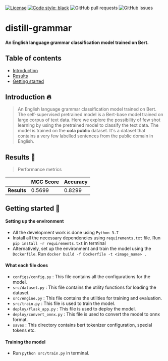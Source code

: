 [![License](https://img.shields.io/badge/License-Apache_2.0-blue.svg)](https://opensource.org/licenses/Apache-2.0)
[![Code style: black](https://img.shields.io/badge/code%20style-black-000000.svg)](https://github.com/ambv/black)
![GitHub pull requests](https://img.shields.io/github/issues-pr/likith012/distill-grammar?style=plastic)
![GitHub issues](https://img.shields.io/github/issues/likith012/distill-grammar)

# distill-grammar
#### An English language grammar classification model trained on Bert.

## Table of contents
- [Introduction](https://github.com/likith012/distill-grammar/edit/main/README.md#introduction-)
- [Results](https://github.com/likith012/distill-grammar/edit/main/README.md#results-man_dancing)
- [Getting started](https://github.com/likith012/distill-grammar/edit/main/README.md#getting-started-)


## Introduction 🔥

>An English language grammar classification model trained on Bert. The self-supervised pretrained model is a Bert-base model trained on large corpus of 
text data. Here we explore the possibility of few shot learning by using the pretrained model to classify the text data. The model is trained on the **cola public** dataset. It's a dataset that contains a very few labelled sentences from the public domain in English. 

## Results :man_dancing:

> Performance metrics

|          | MCC Score | Accuracy | 
| -------- | ------------- | ------------- |
| **Results**| 0.5699 | 0.8299 | 

## Getting started 🥷
#### Setting up the environment
- All the development work is done using `Python 3.7`
- Install all the necessary dependencies using `requirements.txt` file. Run `pip install -r requirements.txt` in terminal
- Alternatively, set up the environment and train the model using the `Dockerfile`. Run `docker build -f Dockerfile -t <image_name> .`

#### What each file does

- `configs/config.py` : This file contains all the configurations for the model.
- `src/dataset.py` : This file contains the utility functions for loading the dataset.
- `src/engine.py` : This file contains the utilities for training and evaluation.
- `src/train.py` : This file is used to train the model.
- `deploy/flask_app.py` : This file is used to deploy the model.
- `deploy/convert_onnx.py` : This file is used to convert the model to onnx format.
- `saves` : This directory contains bert tokenizer configuration, special tokens etc.

#### Training the model
- Run `python src/train.py` in terminal.
